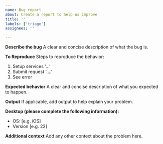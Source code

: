 ```yaml
---
name: Bug report
about: Create a report to help us improve
title: ''
labels: ['triage']
assignees: ''

---
```


**Describe the bug**
A clear and concise description of what the bug is.

**To Reproduce**
Steps to reproduce the behavior:
1. Setup services '...'
2. Submit request '....'
3. See error

**Expected behavior**
A clear and concise description of what you expected to happen.

**Output**
If applicable, add output to help explain your problem.

**Desktop (please complete the following information):**
 - OS: [e.g. iOS]
 - Version [e.g. 22]

**Additional context**
Add any other context about the problem here.
